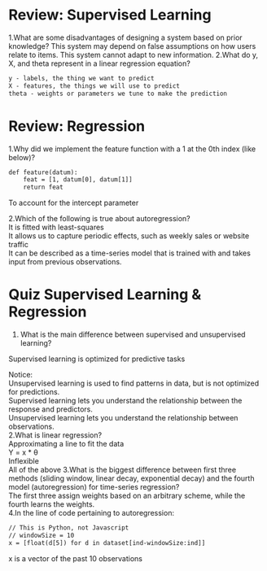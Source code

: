 # Review: Supervised Learning
1.W​hat are some disadvantages of designing a system based on prior knowledge?
T​his system may depend on false assumptions on how users relate to items.
T​his system cannot adapt to new information.
2.W​hat do y, X, and theta represent in a linear regression equation?
```html
y​ - labels, the thing we want to predict
X​ - features, the things we will use to predict
t​heta - weights or parameters we tune to make the prediction
```
# Review: Regression
1.W​hy did we implement the feature function with a 1 at the 0th index (like below)?  
```html
def feature(datum):
    feat = [1, datum[0], datum[1]]
    return feat
```

T​o account for the intercept parameter  

2.Which of the following is true about autoregression?  
I​t is fitted with least-squares  
It allows us to capture periodic effects, such as weekly sales or website traffic  
It can be described as a​ time-series model that is trained with and takes input from previous observations.  
# Quiz Supervised Learning & Regression

1. What is the main difference between supervised and unsupervised learning?  

Supervised learning is optimized for predictive tasks  


Notice:  
Unsupervised learning is used to find patterns in data, but is not optimized for predictions.  
Supervised learning lets you understand the relationship between the response and predictors.  
Unsupervised learning lets you understand the relationship between observations.  
2.What is linear regression?  
Approximating a line to fit the data   
Y = x * θ  
Inflexible  
All of the above
3.What is the biggest difference between first three methods (sliding window, linear decay, exponential decay) and the fourth model (autoregression) for time-series regression?  
The first three assign weights based on an arbitrary scheme, while the fourth learns the weights.  
4.In the line of code pertaining to autoregression:  
```html
// This is Python, not Javascript
// windowSize = 10
x = [float(d[5]) for d in dataset[ind-windowSize:ind]]
```
x is a vector of the past 10 observations
